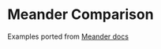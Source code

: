 # Meander Comparison

Examples ported from [Meander docs](https://cljdoc.org/d/meander/epsilon/0.0.397/doc/readme)
